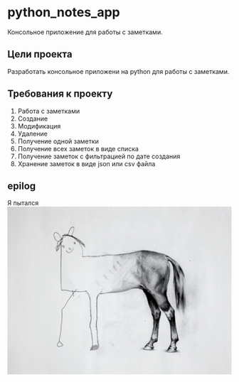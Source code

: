 # python_notes_app

Консольное приложение для работы с заметками.

## Цели проекта

Разработать консольное приложени на python для работы с заметками.

## Требования к проекту

1. Работа с заметками
  1. Создание
  2. Модификация
  3. Удаление
  4. Получение одной заметки
  5. Получение всех заметок в виде списка
  6. Получение заметок с фильтрацией по дате создания
2. Хранение заметок в виде json или csv файла

## epilog

Я пытался
![horse meme drawing](/images/i_tried.png "funny image")
